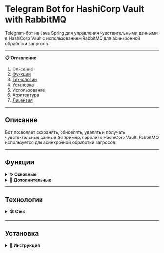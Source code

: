 # Telegram Bot for HashiCorp Vault with RabbitMQ

Telegram-бот на Java Spring для управления чувствительными данными в HashiCorp Vault с использованием RabbitMQ для асинхронной обработки запросов.

---

<summary><strong>📋 Оглавление</strong></summary>

1. [Описание](#описание)
2. [Функции](#функции)
3. [Технологии](#технологии)
4. [Установка](#установка)
5. [Использование](#использование)
6. [Архитектура](#архитектура)
7. [Лицензия](#лицензия)

---

## Описание

Бот позволяет сохранять, обновлять, удалять и получать чувствительные данные (например, пароли) в HashiCorp Vault. RabbitMQ используется для асинхронной обработки запросов.

---

## Функции

<details>
<summary><strong>✨ Основные</strong></summary>

- Сохранение данных в Vault.
- Обновление и удаление данных.
- Получение данных по запросу.
- Аутентификация через Telegram ID.
</details>

<details>
<summary><strong>🔧 Дополнительные</strong></summary>

- Логирование операций.
- Уведомления об успехе/ошибках.
- Поддержка нескольких пользователей.
</details>

---

## Технологии

<details>
<summary><strong>🛠️ Стек</strong></summary>

- Java 17+
- Spring Boot 3.x
- TelegramBots
- Spring Vault
- RabbitMQ (Spring AMQP)
- H2/PostgreSQL
- Logback/SLF4J
- Maven/Gradle
</details>

---

## Установка

<details>
<summary><strong>🚀 Инструкция</strong></summary>

1. Клонируйте репозиторий:
   ```bash
   git clone https://github.com/ваш-username/ваш-репозиторий.git
   cd ваш-репозиторий
